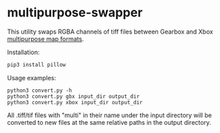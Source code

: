 # multipurpose-swapper
This utility swaps RGBA channels of tiff files between Gearbox and Xbox [multipurpose map formats][1].

Installation:
```sh
pip3 install pillow
```

Usage examples:
```
python3 convert.py -h
python3 convert.py gbx input_dir output_dir
python3 convert.py xbox input_dir output_dir
```

All .tiff/tif files with "multi" in their name under the input directory will be converted to new files at the same relative paths in the output directory.

[1]: https://c20.reclaimers.net/h1/tags/shader/shader_model/#multipurpose-map
